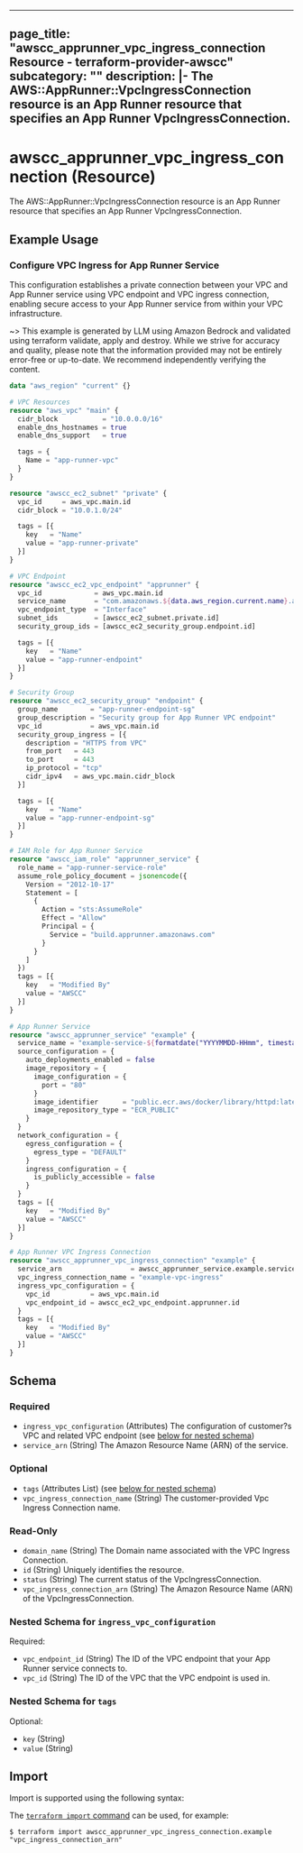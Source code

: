 
---
page_title: "awscc_apprunner_vpc_ingress_connection Resource - terraform-provider-awscc"
subcategory: ""
description: |-
  The AWS::AppRunner::VpcIngressConnection resource is an App Runner resource that specifies an App Runner VpcIngressConnection.
---

# awscc_apprunner_vpc_ingress_connection (Resource)

The AWS::AppRunner::VpcIngressConnection resource is an App Runner resource that specifies an App Runner VpcIngressConnection.

## Example Usage

### Configure VPC Ingress for App Runner Service

This configuration establishes a private connection between your VPC and App Runner service using VPC endpoint and VPC ingress connection, enabling secure access to your App Runner service from within your VPC infrastructure.

~> This example is generated by LLM using Amazon Bedrock and validated using terraform validate, apply and destroy. While we strive for accuracy and quality, please note that the information provided may not be entirely error-free or up-to-date. We recommend independently verifying the content.

```terraform
data "aws_region" "current" {}

# VPC Resources
resource "aws_vpc" "main" {
  cidr_block           = "10.0.0.0/16"
  enable_dns_hostnames = true
  enable_dns_support   = true

  tags = {
    Name = "app-runner-vpc"
  }
}

resource "awscc_ec2_subnet" "private" {
  vpc_id     = aws_vpc.main.id
  cidr_block = "10.0.1.0/24"

  tags = [{
    key   = "Name"
    value = "app-runner-private"
  }]
}

# VPC Endpoint
resource "awscc_ec2_vpc_endpoint" "apprunner" {
  vpc_id             = aws_vpc.main.id
  service_name       = "com.amazonaws.${data.aws_region.current.name}.apprunner.requests"
  vpc_endpoint_type  = "Interface"
  subnet_ids         = [awscc_ec2_subnet.private.id]
  security_group_ids = [awscc_ec2_security_group.endpoint.id]

  tags = [{
    key   = "Name"
    value = "app-runner-endpoint"
  }]
}

# Security Group
resource "awscc_ec2_security_group" "endpoint" {
  group_name        = "app-runner-endpoint-sg"
  group_description = "Security group for App Runner VPC endpoint"
  vpc_id            = aws_vpc.main.id
  security_group_ingress = [{
    description = "HTTPS from VPC"
    from_port   = 443
    to_port     = 443
    ip_protocol = "tcp"
    cidr_ipv4   = aws_vpc.main.cidr_block
  }]

  tags = [{
    key   = "Name"
    value = "app-runner-endpoint-sg"
  }]
}

# IAM Role for App Runner Service
resource "awscc_iam_role" "apprunner_service" {
  role_name = "app-runner-service-role"
  assume_role_policy_document = jsonencode({
    Version = "2012-10-17"
    Statement = [
      {
        Action = "sts:AssumeRole"
        Effect = "Allow"
        Principal = {
          Service = "build.apprunner.amazonaws.com"
        }
      }
    ]
  })
  tags = [{
    key   = "Modified By"
    value = "AWSCC"
  }]
}

# App Runner Service
resource "awscc_apprunner_service" "example" {
  service_name = "example-service-${formatdate("YYYYMMDD-HHmm", timestamp())}"
  source_configuration = {
    auto_deployments_enabled = false
    image_repository = {
      image_configuration = {
        port = "80"
      }
      image_identifier      = "public.ecr.aws/docker/library/httpd:latest"
      image_repository_type = "ECR_PUBLIC"
    }
  }
  network_configuration = {
    egress_configuration = {
      egress_type = "DEFAULT"
    }
    ingress_configuration = {
      is_publicly_accessible = false
    }
  }
  tags = [{
    key   = "Modified By"
    value = "AWSCC"
  }]
}

# App Runner VPC Ingress Connection
resource "awscc_apprunner_vpc_ingress_connection" "example" {
  service_arn                 = awscc_apprunner_service.example.service_arn
  vpc_ingress_connection_name = "example-vpc-ingress"
  ingress_vpc_configuration = {
    vpc_id          = aws_vpc.main.id
    vpc_endpoint_id = awscc_ec2_vpc_endpoint.apprunner.id
  }
  tags = [{
    key   = "Modified By"
    value = "AWSCC"
  }]
}
```

<!-- schema generated by tfplugindocs -->
## Schema

### Required

- `ingress_vpc_configuration` (Attributes) The configuration of customer?s VPC and related VPC endpoint (see [below for nested schema](#nestedatt--ingress_vpc_configuration))
- `service_arn` (String) The Amazon Resource Name (ARN) of the service.

### Optional

- `tags` (Attributes List) (see [below for nested schema](#nestedatt--tags))
- `vpc_ingress_connection_name` (String) The customer-provided Vpc Ingress Connection name.

### Read-Only

- `domain_name` (String) The Domain name associated with the VPC Ingress Connection.
- `id` (String) Uniquely identifies the resource.
- `status` (String) The current status of the VpcIngressConnection.
- `vpc_ingress_connection_arn` (String) The Amazon Resource Name (ARN) of the VpcIngressConnection.

<a id="nestedatt--ingress_vpc_configuration"></a>
### Nested Schema for `ingress_vpc_configuration`

Required:

- `vpc_endpoint_id` (String) The ID of the VPC endpoint that your App Runner service connects to.
- `vpc_id` (String) The ID of the VPC that the VPC endpoint is used in.


<a id="nestedatt--tags"></a>
### Nested Schema for `tags`

Optional:

- `key` (String)
- `value` (String)

## Import

Import is supported using the following syntax:

The [`terraform import` command](https://developer.hashicorp.com/terraform/cli/commands/import) can be used, for example:

```shell
$ terraform import awscc_apprunner_vpc_ingress_connection.example "vpc_ingress_connection_arn"
```
